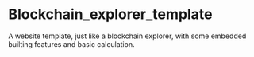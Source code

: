 # Blockchain_explorer_template
A website template, just like a blockchain explorer, with some embedded builting features and basic calculation.
